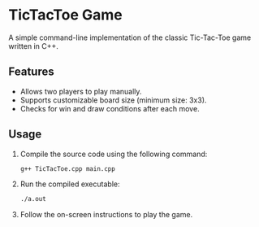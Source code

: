 # TicTacToe Game

A simple command-line implementation of the classic Tic-Tac-Toe game written in C++.

## Features

- Allows two players to play manually.
- Supports customizable board size (minimum size: 3x3).
- Checks for win and draw conditions after each move.

## Usage

1. Compile the source code using the following command:

    ```bash
    g++ TicTacToe.cpp main.cpp
    ```

2. Run the compiled executable:

    ```bash
    ./a.out
    ```

3. Follow the on-screen instructions to play the game.
